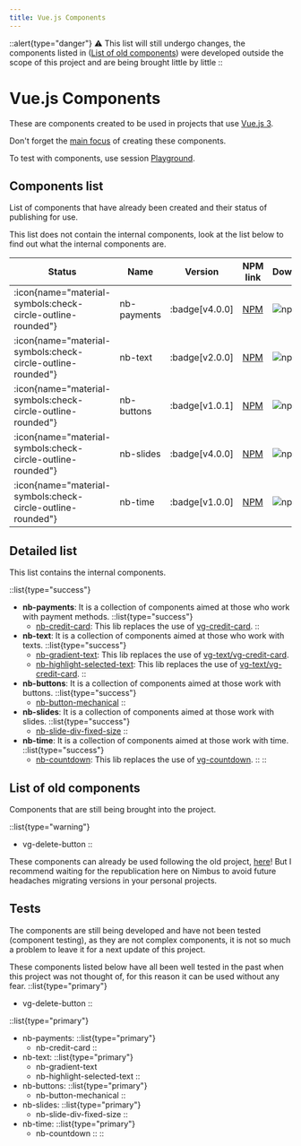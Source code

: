 ```yaml
---
title: Vue.js Components
---
```

::alert{type="danger"}
⚠️ This list will still undergo changes, the components listed in ([List of old components](#list-of-old-components)) were developed outside the scope of this project and are being brought little by little
::

# Vue.js Components

These are components created to be used in projects that use <a href="https://vuejs.org/" target="_blank">Vue.js 3</a>.

Don't forget the [main focus](/nimbus#main-focus) of creating these components.

To test with components, use session [Playground](/playground).

## Components list

List of components that have already been created and their status of publishing for use.

This list does not contain the internal components, look at the list below to find out what the internal components are.

| Status | Name | Version | NPM link | Downloads |
|---|---|---|---|---|
| <span class="icon-lib-status icon-check"> :icon{name="material-symbols:check-circle-outline-rounded"}</span> | nb-payments | :badge[v4.0.0] | <a href="https://www.npmjs.com/package/@vlalg-nimbus/nb-payments" target="_blank">NPM</a> | <span class="npm-badge">![npm](https://img.shields.io/npm/dt/@vlalg-nimbus/nb-payments?style=plastic)</span> |
| <span class="icon-lib-status icon-check"> :icon{name="material-symbols:check-circle-outline-rounded"}</span> | nb-text | :badge[v2.0.0] | <a href="https://www.npmjs.com/package/@vlalg-nimbus/nb-text" target="_blank">NPM</a> | <span class="npm-badge">![npm](https://img.shields.io/npm/dt/@vlalg-nimbus/nb-text?style=plastic)</span> |
| <span class="icon-lib-status icon-check"> :icon{name="material-symbols:check-circle-outline-rounded"}</span> | nb-buttons | :badge[v1.0.1] | <a href="https://www.npmjs.com/package/@vlalg-nimbus/nb-buttons" target="_blank">NPM</a> | <span class="npm-badge">![npm](https://img.shields.io/npm/dt/@vlalg-nimbus/nb-buttons?style=plastic)</span> |
| <span class="icon-lib-status icon-check"> :icon{name="material-symbols:check-circle-outline-rounded"}</span> | nb-slides | :badge[v4.0.0] | <a href="https://www.npmjs.com/package/@vlalg-nimbus/nb-slides" target="_blank">NPM</a> | <span class="npm-badge">![npm](https://img.shields.io/npm/dt/@vlalg-nimbus/nb-slides?style=plastic)</span> |
| <span class="icon-lib-status icon-check"> :icon{name="material-symbols:check-circle-outline-rounded"}</span> | nb-time | :badge[v1.0.0] | <a href="https://www.npmjs.com/package/@vlalg-nimbus/nb-time" target="_blank">NPM</a> | <span class="npm-badge">![npm](https://img.shields.io/npm/dt/@vlalg-nimbus/nb-time?style=plastic)</span> |

## Detailed list

This list contains the internal components.

::list{type="success"}
- **nb-payments**: It is a collection of components aimed at those who work with payment methods.
  ::list{type="success"}
    - [nb-credit-card](/vue-components/nb-payments/nb-credit-card): This lib replaces the use of <a href="https://www.npmjs.com/package/@vemlavaraloucagamers/vg-credit-card" target="_blank">vg-credit-card</a>.
  ::
- **nb-text**: It is a collection of components aimed at those who work with texts.
  ::list{type="success"}
    - [nb-gradient-text](/vue-components/nb-text/nb-gradient-text): This lib replaces the use of <a href="https://www.npmjs.com/package/@vemlavaraloucagamers/vg-text" target="_blank">vg-text/vg-credit-card</a>.
    - [nb-highlight-selected-text](/vue-components/nb-text/nb-highlight-selected-text): This lib replaces the use of <a href="https://www.npmjs.com/package/@vemlavaraloucagamers/vg-text" target="_blank">vg-text/vg-credit-card</a>.
  ::
- **nb-buttons**: It is a collection of components aimed at those work with buttons.
  ::list{type="success"}
    - [nb-button-mechanical](/vue-components/nb-buttons/nb-button-mechanical)
  ::
- **nb-slides**: It is a collection of components aimed at those work with slides.
  ::list{type="success"}
    - [nb-slide-div-fixed-size](/vue-components/nb-slides/nb-slide-div-fixed-size)
  ::
- **nb-time**: It is a collection of components aimed at those work with time.
  ::list{type="success"}
    - [nb-countdown](/vue-components/nb-time/nb-countdown): This lib replaces the use of <a href="https://www.npmjs.com/package/@vemlavaraloucagamers/vg-countdown" target="_blank">vg-countdown</a>.
  ::
::

## List of old components

Components that are still being brought into the project.

::list{type="warning"}
- vg-delete-button
::

These components can already be used following the old project, [here](https://github.com/VemLavarALoucaGamers/vlalg-components-libs/tree/main)! But I recommend waiting for the republication here on Nimbus to avoid future headaches migrating versions in your personal projects.

## Tests

The components are still being developed and have not been tested (component testing), as they are not complex components, it is not so much a problem to leave it for a next update of this project.

These components listed below have all been well tested in the past when this project was not thought of, for this reason it can be used without any fear.
::list{type="primary"}
- vg-delete-button
::

::list{type="primary"}
- nb-payments:
  ::list{type="primary"}
    - nb-credit-card
  ::
- nb-text:
  ::list{type="primary"}
    - nb-gradient-text
    - nb-highlight-selected-text
  ::
- nb-buttons:
  ::list{type="primary"}
    - nb-button-mechanical
  ::
- nb-slides:
  ::list{type="primary"}
    - nb-slide-div-fixed-size
  ::
- nb-time:
  ::list{type="primary"}
    - nb-countdown
  ::
::
